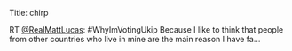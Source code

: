Title: chirp

RT <a href="http://twitter.com/RealMattLucas">@RealMattLucas</a>: #WhyImVotingUkip Because I like to think that people from other countries who live in mine are the main reason I have fa…
